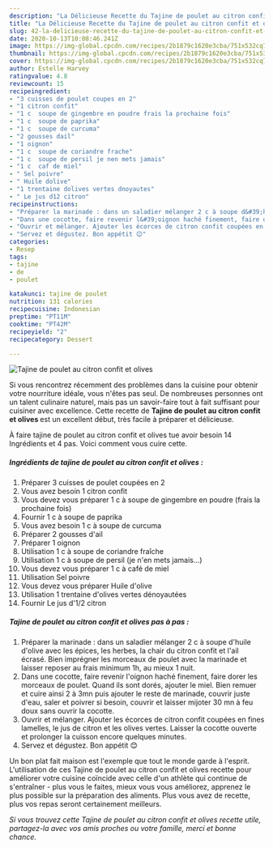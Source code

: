 ```yaml
---
description: "La Délicieuse Recette du Tajine de poulet au citron confit et olives"
title: "La Délicieuse Recette du Tajine de poulet au citron confit et olives"
slug: 42-la-delicieuse-recette-du-tajine-de-poulet-au-citron-confit-et-olives
date: 2020-10-13T10:08:46.241Z
image: https://img-global.cpcdn.com/recipes/2b1879c1620e3cba/751x532cq70/tajine-de-poulet-au-citron-confit-et-olives-photo-principale-de-la-recette.jpg
thumbnail: https://img-global.cpcdn.com/recipes/2b1879c1620e3cba/751x532cq70/tajine-de-poulet-au-citron-confit-et-olives-photo-principale-de-la-recette.jpg
cover: https://img-global.cpcdn.com/recipes/2b1879c1620e3cba/751x532cq70/tajine-de-poulet-au-citron-confit-et-olives-photo-principale-de-la-recette.jpg
author: Estelle Harvey
ratingvalue: 4.8
reviewcount: 15
recipeingredient:
- "3 cuisses de poulet coupes en 2"
- "1 citron confit"
- "1 c  soupe de gingembre en poudre frais la prochaine fois"
- "1 c  soupe de paprika"
- "1 c  soupe de curcuma"
- "2 gousses dail"
- "1 oignon"
- "1 c  soupe de coriandre frache"
- "1 c  soupe de persil je nen mets jamais"
- "1 c  caf de miel"
- " Sel poivre"
- " Huile dolive"
- "1 trentaine dolives vertes dnoyautes"
- " Le jus d12 citron"
recipeinstructions:
- "Préparer la marinade : dans un saladier mélanger 2 c à soupe d&#39;huile d&#39;olive avec les épices, les herbes, la chair du citron confit et l&#39;ail écrasé. Bien imprégner les morceaux de poulet avec la marinade et laisser reposer au frais minimum 1h, au mieux 1 nuit."
- "Dans une cocotte, faire revenir l&#39;oignon haché finement, faire dorer les morceaux de poulet. Quand ils sont dorés, ajouter le miel. Bien remuer et cuire ainsi 2 à 3mn puis ajouter le reste de marinade, couvrir juste d&#39;eau, saler et poivrer si besoin, couvrir et laisser mijoter 30 mn à feu doux sans ouvrir la cocotte."
- "Ouvrir et mélanger. Ajouter les écorces de citron confit coupées en fines lamelles, le jus de citron et les olives vertes. Laisser la cocotte ouverte et prolonger la cuisson encore quelques minutes."
- "Servez et dégustez. Bon appétit 😊"
categories:
- Resep
tags:
- tajine
- de
- poulet

katakunci: tajine de poulet 
nutrition: 131 calories
recipecuisine: Indonesian
preptime: "PT11M"
cooktime: "PT42M"
recipeyield: "2"
recipecategory: Dessert

---
```



![Tajine de poulet au citron confit et olives](https://img-global.cpcdn.com/recipes/2b1879c1620e3cba/751x532cq70/tajine-de-poulet-au-citron-confit-et-olives-photo-principale-de-la-recette.jpg)

Si vous rencontrez récemment des problèmes dans la cuisine pour obtenir votre nourriture idéale, vous n'êtes pas seul. De nombreuses personnes ont un talent culinaire naturel, mais pas un savoir-faire tout à fait suffisant pour cuisiner avec excellence. Cette recette de <strong> Tajine de poulet au citron confit et olives </strong> est un excellent début, très facile à préparer et délicieuse.

<!--inarticleads1-->

À faire tajine de poulet au citron confit et olives tue avoir besoin 14 Ingrédients et 4 pas. Voici comment vous cuire cette.

##### Ingrédients de tajine de poulet au citron confit et olives :

1. Préparer 3 cuisses de poulet coupées en 2
1. Vous avez besoin 1 citron confit
1. Vous devez vous préparer 1 c à soupe de gingembre en poudre (frais la prochaine fois)
1. Fournir 1 c à soupe de paprika
1. Vous avez besoin 1 c à soupe de curcuma
1. Préparer 2 gousses d&#39;ail
1. Préparer 1 oignon
1. Utilisation 1 c à soupe de coriandre fraîche
1. Utilisation 1 c à soupe de persil (je n&#39;en mets jamais...)
1. Vous devez vous préparer 1 c à café de miel
1. Utilisation  Sel poivre
1. Vous devez vous préparer  Huile d&#39;olive
1. Utilisation 1 trentaine d&#39;olives vertes dénoyautées
1. Fournir  Le jus d&#39;1/2 citron




<!--inarticleads2-->

##### Tajine de poulet au citron confit et olives pas à pas :

1. Préparer la marinade : dans un saladier mélanger 2 c à soupe d&#39;huile d&#39;olive avec les épices, les herbes, la chair du citron confit et l&#39;ail écrasé. Bien imprégner les morceaux de poulet avec la marinade et laisser reposer au frais minimum 1h, au mieux 1 nuit.
1. Dans une cocotte, faire revenir l&#39;oignon haché finement, faire dorer les morceaux de poulet. Quand ils sont dorés, ajouter le miel. Bien remuer et cuire ainsi 2 à 3mn puis ajouter le reste de marinade, couvrir juste d&#39;eau, saler et poivrer si besoin, couvrir et laisser mijoter 30 mn à feu doux sans ouvrir la cocotte.
1. Ouvrir et mélanger. Ajouter les écorces de citron confit coupées en fines lamelles, le jus de citron et les olives vertes. Laisser la cocotte ouverte et prolonger la cuisson encore quelques minutes.
1. Servez et dégustez. Bon appétit 😊




<!--inarticleads1-->

<p>
Un bon plat fait maison est l'exemple que tout le monde garde à l'esprit. L'utilisation de ces Tajine de poulet au citron confit et olives recette pour améliorer votre cuisine coïncide avec celle d'un athlète qui continue de s'entraîner - plus vous le faites, mieux vous vous améliorez, apprenez le plus possible sur la préparation des aliments. Plus vous avez de recette, plus vos repas seront certainement meilleurs.
</p>

<p>
<i>Si vous trouvez cette Tajine de poulet au citron confit et olives recette utile, partagez-la avec vos amis proches ou votre famille, merci et bonne chance.</i>
</p>
